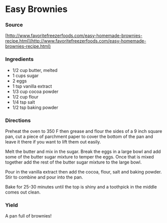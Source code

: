 # Easy Brownies

### Source
[http://www.favoritefreezerfoods.com/easy-homemade-brownies-recipe.html](http://www.favoritefreezerfoods.com/easy-homemade-brownies-recipe.html)

### Ingredients

+ 1/2 cup butter, melted
+ 1 cups sugar
+ 2 eggs
+ 1 tsp vanilla extract
+ 1/3 cup cocoa powder
+ 1/2 cup flour
+ 1/4 tsp salt
+ 1/2 tsp baking powder

### Directions

Preheat the oven to 350 F then grease and flour the sides of a 9 inch square pan, cut a piece of parchment paper to cover the bottom of the pan and leave it there if you want to lift them out easily.

Melt the butter and mix in the sugar. Break the eggs in a large bowl and add some of the butter sugar mixture to temper the eggs. Once that is mixed together add the rest of the butter sugar mixture to the large bowl.

Pour in the vanilla extract then add the cocoa, flour, salt and baking powder. Stir to combine and pour into the pan.

Bake for 25-30 minutes until the top is shiny and a toothpick in the middle comes out clean.

### Yield

A pan full of brownies!
